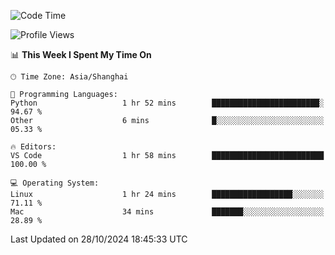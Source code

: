 <!--START_SECTION:waka-->
![Code Time](http://img.shields.io/badge/Code%20Time-507%20hrs%2031%20mins-blue)

![Profile Views](http://img.shields.io/badge/Profile%20Views-0-blue)

📊 **This Week I Spent My Time On** 

```text
🕑︎ Time Zone: Asia/Shanghai

💬 Programming Languages: 
Python                   1 hr 52 mins        ████████████████████████░   94.67 % 
Other                    6 mins              █░░░░░░░░░░░░░░░░░░░░░░░░   05.33 % 

🔥 Editors: 
VS Code                  1 hr 58 mins        █████████████████████████   100.00 % 

💻 Operating System: 
Linux                    1 hr 24 mins        ██████████████████░░░░░░░   71.11 % 
Mac                      34 mins             ███████░░░░░░░░░░░░░░░░░░   28.89 % 
```


 Last Updated on 28/10/2024 18:45:33 UTC
<!--END_SECTION:waka-->

